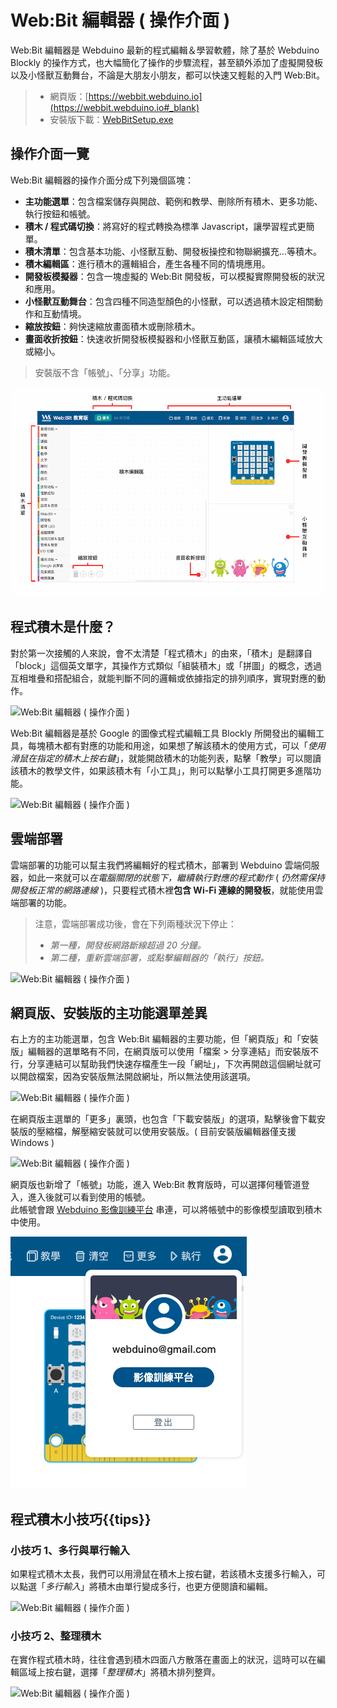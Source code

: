 # Web:Bit 編輯器 ( 操作介面 )

Web:Bit 編輯器是 Webduino 最新的程式編輯＆學習軟體，除了基於 Webduino Blockly 的操作方式，也大幅簡化了操作的步驟流程，甚至額外添加了虛擬開發板以及小怪獸互動舞台，不論是大朋友小朋友，都可以快速又輕鬆的入門 Web:Bit。

> - 網頁版：[https://webbit.webduino.io](https://webbit.webduino.io#_blank)
> - 安裝版下載：[WebBitSetup.exe](https://ota.webduino.io/WebBitInstaller/WebBitSetup.exe#_blank)

## 操作介面一覽

Web:Bit 編輯器的操作介面分成下列幾個區塊：

- **主功能選單**：包含檔案儲存與開啟、範例和教學、刪除所有積木、更多功能、執行按鈕和帳號。
- **積木 / 程式碼切換**：將寫好的程式轉換為標準 Javascript，讓學習程式更簡單。
- **積木清單**：包含基本功能、小怪獸互動、開發板操控和物聯網擴充...等積木。
- **積木編輯區**：進行積木的邏輯組合，產生各種不同的情境應用。
- **開發板模擬器**：包含一塊虛擬的 Web:Bit 開發板，可以模擬實際開發板的狀況和應用。
- **小怪獸互動舞台**：包含四種不同造型顏色的小怪獸，可以透過積木設定相關動作和互動情境。
- **縮放按鈕**：夠快速縮放畫面積木或刪除積木。
- **畫面收折按鈕**：快速收折開發板模擬器和小怪獸互動區，讓積木編輯區域放大或縮小。

> 安裝版不含「帳號」、「分享」功能。

![Web:Bit 編輯器 ( 操作介面 )](../../../../media/zh-tw/education/info/interface-01.jpg)

## 程式積木是什麼？

對於第一次接觸的人來說，會不太清楚「程式積木」的由來，「積木」是翻譯自「block」這個英文單字，其操作方式類似「組裝積木」或「拼圖」的概念，透過互相堆疊和搭配組合，就能判斷不同的邏輯或依據指定的排列順序，實現對應的動作。

![Web:Bit 編輯器 ( 操作介面 )](../../../../media/zh-tw/education/info/interface-02.gif)

Web:Bit 編輯器是基於 Google 的圖像式程式編輯工具 Blockly 所開發出的編輯工具，每塊積木都有對應的功能和用途，如果想了解該積木的使用方式，可以「*使用滑鼠在指定的積木上按右鍵*」，就能開啟積木的功能列表，點擊「教學」可以閱讀該積木的教學文件，如果該積木有「小工具」，則可以點擊小工具打開更多進階功能。

![Web:Bit 編輯器 ( 操作介面 )](../../../../media/zh-tw/education/info/interface-03.jpg)

## 雲端部署

雲端部署的功能可以幫主我們將編輯好的程式積木，部署到 Webduino 雲端伺服器，如此一來就可以*在電腦關閉的狀態下，繼續執行對應的程式動作* ( *仍然需保持開發板正常的網路連線* )，只要程式積木裡**包含 Wi-Fi 連線的開發板**，就能使用雲端部署的功能。

> 注意，雲端部署成功後，會在下列兩種狀況下停止：
> - *第一種，開發板網路斷線超過 20 分鐘。*
> - *第二種，重新雲端部署，或點擊編輯器的「執行」按鈕。*

![Web:Bit 編輯器 ( 操作介面 )](../../../../media/zh-tw/education/info/interface-06.jpg)

## 網頁版、安裝版的主功能選單差異

右上方的主功能選單，包含 Web:Bit 編輯器的主要功能，但「網頁版」和「安裝版」編輯器的選單略有不同，在網頁版可以使用「檔案 > 分享連結」而安裝版不行，分享連結可以幫助我們快速存檔產生一段「網址」，下次再開啟這個網址就可以開啟檔案，因為安裝版無法開啟網址，所以無法使用該選項。

![Web:Bit 編輯器 ( 操作介面 )](../../../../media/zh-tw/education/info/interface-04.jpg)

在網頁版主選單的「更多」裏頭，也包含「下載安裝版」的選項，點擊後會下載安裝版的壓縮檔，解壓縮安裝就可以使用安裝版。( 目前安裝版編輯器僅支援 Windows )

![Web:Bit 編輯器 ( 操作介面 )](../../../../media/zh-tw/education/info/interface-05.jpg)

網頁版也新增了「帳號」功能，進入 Web:Bit 教育版時，可以選擇何種管道登入，進入後就可以看到使用的帳號。  
此帳號會跟 [Webduino 影像訓練平台](https://vision.webduino.io/) 串連，可以將帳號中的影像模型讀取到積木中使用。

![Web:Bit 編輯器 ( 操作介面 )](../../../../media/zh-tw/education/info/interface-09.jpg)

## 程式積木小技巧{{tips}}

### 小技巧 1、多行與單行輸入

如果程式積木太長，我們可以用滑鼠在積木上按右鍵，若該積木支援多行輸入，可以點選「*多行輸入*」將積木由單行變成多行，也更方便閱讀和編輯。

![Web:Bit 編輯器 ( 操作介面 )](../../../../media/zh-tw/education/info/interface-07.gif)

### 小技巧 2、整理積木

在實作程式積木時，往往會遇到積木四面八方散落在畫面上的狀況，這時可以在編輯區域上按右鍵，選擇「*整理積木*」將積木排列整齊。

![Web:Bit 編輯器 ( 操作介面 )](../../../../media/zh-tw/education/info/interface-08.gif)
